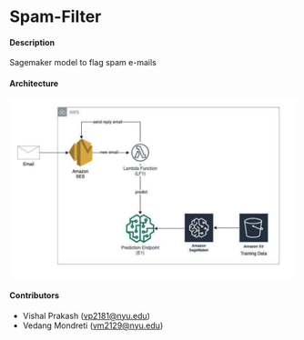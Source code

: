 # Spam-Filter

#### Description
   Sagemaker model to flag spam e-mails

#### Architecture
<img src="Images/architecture.png" width="600">

#### Contributors

* Vishal Prakash (vp2181@nyu.edu)
* Vedang Mondreti (vm2129@nyu.edu)